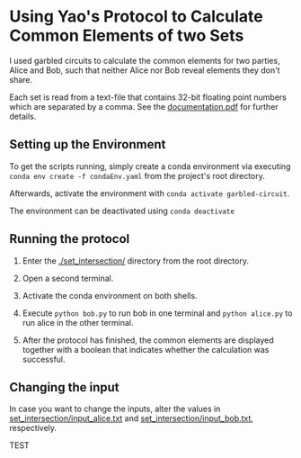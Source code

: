 # Using Yao's Protocol to Calculate Common Elements of two Sets

I used garbled circuits to calculate the common elements for two parties, Alice and Bob, such that neither Alice nor Bob reveal elements they don't share.

Each set is read from a text-file that contains 32-bit floating point numbers which are separated by a comma. See the [documentation.pdf](./documentation/documentation.pdf) for further details. 

## Setting up the Environment

To get the scripts running, simply create a conda environment via executing `conda env create -f condaEnv.yaml` from the project's root directory.

Afterwards, activate the environment with `conda activate garbled-circuit`.

The environment can be deactivated using `conda deactivate` 

## Running the protocol

1. Enter the [./set_intersection/](set_intersection/) directory from the root directory.

2. Open a second terminal.

3. Activate the conda environment on both shells.

4. Execute `python bob.py` to run bob in one terminal and `python alice.py` to run alice in the other terminal.

5. After the protocol has finished, the common elements are displayed together with a boolean that indicates whether the calculation was successful. 

## Changing the input

In case you want to change the inputs, alter the values in [set_intersection/input_alice.txt](./set_intersection/input_alice.txt) and [set_intersection/input_bob.txt](./set_intersection/input_bob.txt), respectively.

TEST
